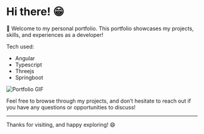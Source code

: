 # Hi there! 😁

 👋 Welcome to my personal portfolio. This portfolio showcases my projects, skills, and experiences as a  developer!

Tech  used:
- Angular
- Typescript
- Threejs
- Springboot

![Portfolio GIF](https://media4.giphy.com/media/v1.Y2lkPTc5MGI3NjExcW5panN2dGJuaG5jcDlkMGZ4bHdpbGpuZnF0MDhscHh6ZXljOHN0aiZlcD12MV9pbnRlcm5hbF9naWZfYnlfaWQmY3Q9Zw/3bc9YL28QWi3pYzi1p/giphy.gif)


Feel free to browse through my projects, and don’t hesitate to reach out if you have any questions or opportunities to discuss!

---

Thanks for visiting, and happy exploring! 😄
